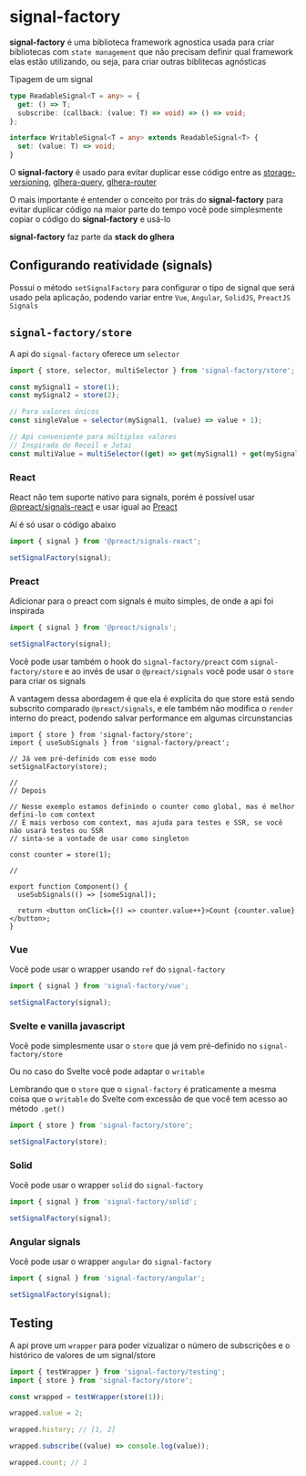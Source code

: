 # signal-factory

**signal-factory** é uma biblioteca framework agnostica usada para criar bibliotecas com `state management` que não precisam definir qual framework elas estão utilizando, ou seja, para criar outras biblitecas agnósticas

Tipagem de um signal

```ts
type ReadableSignal<T = any> = {
  get: () => T;
  subscribe: (callback: (value: T) => void) => () => void;
};

interface WritableSignal<T = any> extends ReadableSignal<T> {
  set: (value: T) => void;
}
```

O **signal-factory** é usado para evitar duplicar esse código entre as [storage-versioning](https://github.com/Simple-Organization/storage-versioning), [glhera-query](https://github.com/Simple-Organization/glhera-query), [glhera-router](https://github.com/Simple-Organization/glhera-router)

O mais importante é entender o conceito por trás do **signal-factory** para evitar duplicar código na maior parte do tempo você pode simplesmente copiar o código do **signal-factory** e usá-lo

**signal-factory** faz parte da **stack do glhera**

## Configurando reatividade (signals)

Possui o método `setSignalFactory` para configurar o tipo de signal que será usado pela aplicação, podendo variar entre `Vue`, `Angular`, `SolidJS`, `PreactJS Signals`

## `signal-factory/store`

A api do `signal-factory` oferece um `selector`

```ts
import { store, selector, multiSelector } from 'signal-factory/store';

const mySignal1 = store(1);
const mySignal2 = store(2);

// Para valores únicos
const singleValue = selector(mySignal1, (value) => value + 1);

// Api conveniente para múltiplos valores
// Inspirada do Recoil e Jotai
const multiValue = multiSelector((get) => get(mySignal1) + get(mySignal2));
```

### React

React não tem suporte nativo para signals, porém é possível usar [@preact/signals-react](https://www.npmjs.com/package/@preact/signals-react) e usar igual ao [Preact](#preact)

Aí é só usar o código abaixo

```ts
import { signal } from '@preact/signals-react';

setSignalFactory(signal);
```

### Preact

Adicionar para o preact com signals é muito simples, de onde a api foi inspirada

```ts
import { signal } from '@preact/signals';

setSignalFactory(signal);
```

Você pode usar também o hook do `signal-factory/preact` com `signal-factory/store` e ao invés de usar o `@preact/signals` você pode usar o `store` para criar os signals

A vantagem dessa abordagem é que ela é explícita do que store está sendo subscrito comparado `@preact/signals`, e ele também não modifica o `render` interno do preact, podendo salvar performance em algumas circunstancias

```tsx
import { store } from 'signal-factory/store';
import { useSubSignals } from 'signal-factory/preact';

// Já vem pré-definido com esse modo
setSignalFactory(store);

//
// Depois

// Nesse exemplo estamos definindo o counter como global, mas é melhor defini-lo com context
// É mais verboso com context, mas ajuda para testes e SSR, se você não usará testes ou SSR
// sinta-se a vontade de usar como singleton

const counter = store(1);

//

export function Component() {
  useSubSignals(() => [someSignal]);

  return <button onClick={() => counter.value++}>Count {counter.value}</button>;
}
```

### Vue

Você pode usar o wrapper usando `ref` do `signal-factory`

```ts
import { signal } from 'signal-factory/vue';

setSignalFactory(signal);
```

### Svelte e vanilla javascript

Você pode simplesmente usar o `store` que já vem pré-definido no `signal-factory/store`

Ou no caso do Svelte você pode adaptar o `writable`

Lembrando que o `store` que o `signal-factory` é praticamente a mesma coisa que o `writable` do Svelte com excessão de que você tem acesso ao método `.get()`

```ts
import { store } from 'signal-factory/store';

setSignalFactory(store);
```

### Solid

Você pode usar o wrapper `solid` do `signal-factory`

```ts
import { signal } from 'signal-factory/solid';

setSignalFactory(signal);
```

### Angular signals

Você pode usar o wrapper `angular` do `signal-factory`

```ts
import { signal } from 'signal-factory/angular';

setSignalFactory(signal);
```

## Testing

A api prove um `wrapper` para poder vizualizar o número de subscrições e o histórico de valores de um signal/store

```ts
import { testWrapper } from 'signal-factory/testing';
import { store } from 'signal-factory/store';

const wrapped = testWrapper(store(1));

wrapped.value = 2;

wrapped.history; // [1, 2]

wrapped.subscribe((value) => console.log(value));

wrapped.count; // 1
```
